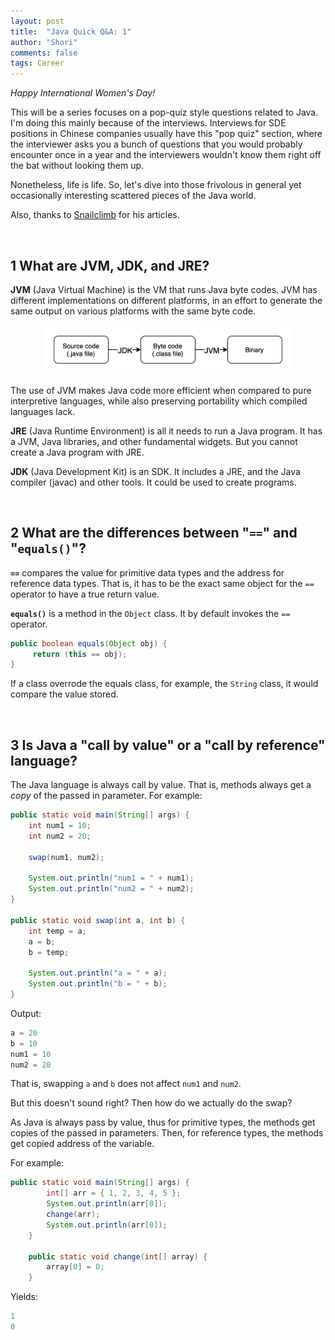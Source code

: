 ```yaml
---
layout: post
title:  "Java Quick Q&A: 1"
author: "Shori"
comments: false
tags: Career
---
```


*Happy International Women's Day!*

This will be a series focuses on a pop-quiz style questions related to Java. I'm doing this mainly because of the interviews. Interviews for SDE positions in Chinese companies usually have this "pop quiz" section, where the interviewer asks you a bunch of questions that you would probably encounter once in a year and the interviewers wouldn't know them right off the bat without looking them up.

Nonetheless, life is life. So, let's dive into those frivolous in general yet occasionally interesting scattered pieces of the Java world.

Also, thanks to [Snailclimb](https://github.com/Snailclimb) for his articles.

<br>

## 1 What are JVM, JDK, and JRE?

**JVM** (Java Virtual Machine) is the VM that runs Java byte codes. JVM has different implementations on different platforms, in an effort to generate the same output on various platforms with the same byte code.


<center>
<img src="../assets/java1/java1.png" style="width:400px;">
</center>

The use of JVM makes Java code more efficient when compared to pure interpretive languages, while also preserving portability which compiled languages lack.

**JRE** (Java Runtime Environment) is all it needs to run a Java program. It has a JVM, Java libraries, and other fundamental widgets. But you cannot create a Java program with JRE.

**JDK** (Java Development Kit) is an SDK. It includes a JRE, and the Java compiler (javac) and other tools. It could be used to create programs.

<br>

## 2 What are the differences between "`==`" and "`equals()`"?

**`==`** compares the value for primitive data types and the address for reference data types. That is, it has to be the exact same object for the `==` operator to have a true return value.

**`equals()`** is a method in the `Object` class. It by default invokes the `==` operator.

```java
public boolean equals(Object obj) {
     return (this == obj);
}
```
If a class overrode the equals class, for example, the `String` class, it would compare the value stored.

<br>

## 3 Is Java a "call by value" or a "call by reference" language?

The Java language is always call by value. That is, methods always get a *copy* of the passed in parameter. For example:

```java
public static void main(String[] args) {
    int num1 = 10;
    int num2 = 20;

    swap(num1, num2);

    System.out.println("num1 = " + num1);
    System.out.println("num2 = " + num2);
}

public static void swap(int a, int b) {
    int temp = a;
    a = b;
    b = temp;

    System.out.println("a = " + a);
    System.out.println("b = " + b);
}
```

Output:

```java
a = 20
b = 10
num1 = 10
num2 = 20
```

That is, swapping `a` and `b` does not affect `num1` and `num2`.

But this doesn't sound right? Then how do we actually do the swap?

As Java is always pass by value, thus for primitive types, the methods get copies of the passed in parameters. Then, for reference types, the methods get copied address of the variable.

For example:

```java
public static void main(String[] args) {
		int[] arr = { 1, 2, 3, 4, 5 };
		System.out.println(arr[0]);
		change(arr);
		System.out.println(arr[0]);
	}

	public static void change(int[] array) {
		array[0] = 0;
	}
```
Yields:
```java
1
0
```